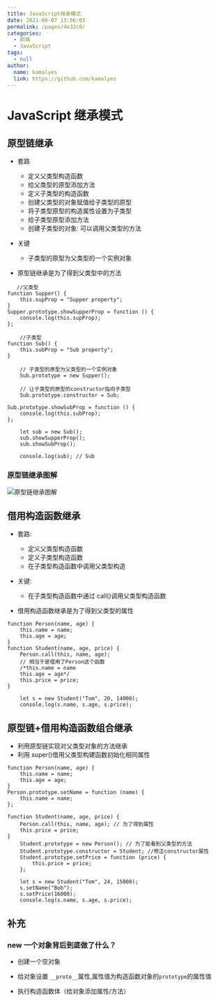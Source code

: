 ```yaml
---
title: JavaScript继承模式
date: 2021-06-07 13:56:03
permalink: /pages/4e32c8/
categories: 
  - 前端
  - JavaScript
tags: 
  - null
author: 
  name: kamalyes
  link: https://github.com/kamalyes
---
```


# JavaScript 继承模式

## 原型链继承

- 套路

  - 定义父类型构造函数
  - 给父类型的原型添加方法
  - 定义子类型的构造函数
  - 创建父类型的对象赋值给子类型的原型
  - 将子类型原型的构造属性设置为子类型
  - 给子类型原型添加方法
  - 创建子类型的对象: 可以调用父类型的方法

- 关键

  - 子类型的原型为父类型的一个实例对象

- 原型链继承是为了得到父类型中的方法

```
   //父类型
function Supper() {
    this.supProp = "Supper property";
}
Supper.prototype.showSupperProp = function () {
    console.log(this.supProp);
};

    //子类型
function Sub() {
    this.subProp = "Sub property";
}

    // 子类型的原型为父类型的一个实例对象
    Sub.prototype = new Supper();

    // 让子类型的原型的constructor指向子类型
    Sub.prototype.constructor = Sub;

Sub.prototype.showSubProp = function () {
    console.log(this.subProp);
};

    let sub = new Sub();
    sub.showSupperProp();
    sub.showSubProp();

    console.log(sub); // Sub
```

### 原型链继承图解

![原型链继承图解](https://cdn.jsdelivr.net/gh/kamalyes/image-bed@master/col/frontend/76ffb5be2deb4ccab024155534208b20.png)

## 借用构造函数继承

- 套路:

  - 定义父类型构造函数
  - 定义子类型构造函数
  - 在子类型构造函数中调用父类型构造

- 关键:

  - 在子类型构造函数中通过 call()调用父类型构造函数

- 借用构造函数继承是为了得到父类型的属性

```
function Person(name, age) {
    this.name = name;
    this.age = age;
}
function Student(name, age, price) {
    Person.call(this, name, age);
    // 相当于是借用了Person这个函数
    /*this.name = name
    this.age = age*/
    this.price = price;
}

    let s = new Student("Tom", 20, 14000);
    console.log(s.name, s.age, s.price);
```

## 原型链+借用构造函数组合继承

- 利用原型链实现对父类型对象的方法继承
- 利用 super()借用父类型构建函数初始化相同属性

```
function Person(name, age) {
    this.name = name;
    this.age = age;
}
Person.prototype.setName = function (name) {
    this.name = name;
};

function Student(name, age, price) {
    Person.call(this, name, age); // 为了得到属性
    this.price = price;
}
    Student.prototype = new Person(); // 为了能看到父类型的方法
    Student.prototype.constructor = Student; //修正constructor属性
    Student.prototype.setPrice = function (price) {
        this.price = price;
    };

    let s = new Student("Tom", 24, 15000);
    s.setName("Bob");
    s.setPrice(16000);
    console.log(s.name, s.age, s.price);
```

## 补充

### new 一个对象背后到底做了什么？

- 创建一个空对象

- 给对象设置 `__proto__`属性,属性值为构造函数对象的`prototype`的属性值

- 执行构造函数体（给对象添加属性/方法）
